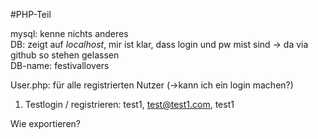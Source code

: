 #PHP-Teil

mysql: kenne nichts anderes  
DB: zeigt auf _localhost_, mir ist klar, dass login und pw mist sind
-> da via github so stehen gelassen  
DB-name: festivallovers

User.php: für alle registrierten Nutzer (->kann ich ein login machen?)

1. Testlogin / registrieren: test1, test@test1.com, test1

Wie exportieren?